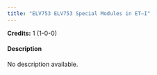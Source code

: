```yaml
---
title: "ELV753 ELV753 Special Modules in ET–I"
---
```

**Credits:** 1 (1-0-0)

#### Description
No description available.
